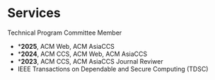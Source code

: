 # Services
Technical Program Committee Member
- ***2025**, ACM Web, ACM AsiaCCS
- ***2024**, ACM CCS, ACM Web, ACM AsiaCCS
- ***2023**, ACM CCS, ACM AsiaCCS
Journal Reviwer
- IEEE Transactions on Dependable and Secure Computing (TDSC)